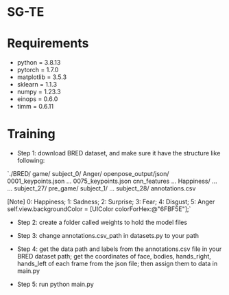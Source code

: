 SG-TE
=======

# Requirements

* python = 3.8.13
* pytorch = 1.7.0
* matplotlib = 3.5.3
* sklearn = 1.1.3
* numpy = 1.23.3
* einops = 0.6.0
* timm = 0.6.11

# Training

* Step 1: download BRED dataset, and make sure it have the structure like following:

`./BRED/
   game/
      subject_0/
         Anger/
            openpose_output/json/
               0001_keypoints.json
               ...
               0075_keypoints.json
            cnn_features
	 ...
	 Happiness/
            ...
      ...
      subject_27/
   pre_game/
      subject_1/
      ...
      subject_28/
   annotations.csv

[Note] 0: Happiness; 1: Sadness; 2: Surprise; 3: Fear; 4: Disgust; 5: Anger `
`self.view.backgroundColor = [UIColor colorForHex:@"6FBF5E"];`

* Step 2: create a folder called weights to hold the model files

* Step 3: change annotations.csv_path in datasets.py to your path

* Step 4: get the data path and labels from the annotations.csv file in your BRED dataset path; get the coordinates of face, bodies, hands_right, hands_left of each frame from the json file; then assign them to data in main.py

* Step 5: run python main.py 

